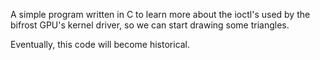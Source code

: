 A simple program written in C to learn more about the ioctl's used by the
bifrost GPU's kernel driver, so we can start drawing some triangles.

Eventually, this code will become historical.
